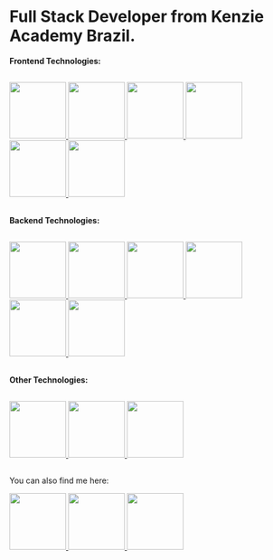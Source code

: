 # Full Stack Developer from Kenzie Academy Brazil.


**Frontend Technologies:**

##

<div display="flex" align-items="space-around"> 
<a target="_blank"  href="https://developer.mozilla.org/en-US/docs/Glossary/HTML5"> <img width="100" heigth="100"<img width="50" heigth="50" src="https://cdn.jsdelivr.net/gh/devicons/devicon/icons/html5/html5-original.svg" /> </a>
<a href="https://developer.mozilla.org/pt-BR/docs/Web/CSS"> <img width="100" heigth="100"<img width="50" heigth="50" src="https://cdn.jsdelivr.net/gh/devicons/devicon/icons/css3/css3-original.svg" /> </a>
<a href="https://developer.mozilla.org/pt-BR/docs/Web/JavaScript"> <img width="100" heigth="100"<img width="50" heigth="50" src="https://cdn.jsdelivr.net/gh/devicons/devicon/icons/javascript/javascript-original.svg" /> </a>
<a href="https://react.dev/"> <img width="100" heigth="100"<img width="50" heigth="50" src="https://cdn.jsdelivr.net/gh/devicons/devicon/icons/react/react-original.svg" /> </a>
<a href="https://www.typescriptlang.org/"> <img width="100" heigth="100"<img width="50" heigth="50" src="https://cdn.jsdelivr.net/gh/devicons/devicon/icons/typescript/typescript-original.svg" /> </a>
<a href="https://nextjs.org/"> <img width="100" heigth="100"<img width="50" heigth="50" src="https://cdn.jsdelivr.net/gh/devicons/devicon/icons/nextjs/nextjs-original.svg" /> </a>
</div>

##

**Backend Technologies:**

##

<div display="flex" align-items="space-around"> 
  <a href="https://nodejs.org/en"> <img width="100" heigth="100"<img width="50" heigth="50" src="https://cdn.jsdelivr.net/gh/devicons/devicon/icons/nodejs/nodejs-original.svg" /> </a>  
  <a href="https://nestjs.com/"> <img width="100" heigth="100"<img width="50" heigth="50" src="https://cdn.jsdelivr.net/gh/devicons/devicon/icons/nestjs/nestjs-plain.svg" /> </a>
  <a href="https://www.npmjs.com/package/express"> <img width="100" heigth="100"<img width="50" heigth="50" src="https://cdn.jsdelivr.net/gh/devicons/devicon/icons/express/express-original.svg" /> </a>
  <a href="https://www.python.org/"> <img width="100" heigth="100"<img width="50" heigth="50" src="https://cdn.jsdelivr.net/gh/devicons/devicon/icons/python/python-original.svg" /> </a>
  <a href="https://www.djangoproject.com/"> <img width="100" heigth="100"<img width="50" heigth="50" src="https://cdn.jsdelivr.net/gh/devicons/devicon/icons/django/django-plain.svg" /> </a>
  <a href="https://www.postgresql.org/"> <img width="100" heigth="100"<img width="50" heigth="50" src="https://cdn.jsdelivr.net/gh/devicons/devicon/icons/postgresql/postgresql-original.svg" /> </a>
</div>

##

**Other Technologies:**

##

<div display="flex" align-items="space-around"> 
  <a href="https://github.com/"> <img width="100" heigth="100"<img width="50" heigth="50" src="https://cdn.jsdelivr.net/gh/devicons/devicon/icons/github/github-original.svg" /> </a>
  <a href="https://about.gitlab.com/"> <img width="100" heigth="100"<img width="50" heigth="50" src="https://cdn.jsdelivr.net/gh/devicons/devicon/icons/gitlab/gitlab-original.svg" /> </a> 
  <a href="https://www.atlassian.com/br/software/jira?&aceid=&adposition=&adgroup=143040554285&campaign=19324540271&creative=642122380510&device=c&keyword=jira&matchtype=e&network=g&placement=&ds_kids=p74609451296&ds_e=GOOGLE&ds_eid=700000001558501&ds_e1=GOOGLE&gad_source=1&gclid=Cj0KCQjw7JOpBhCfARIsAL3bobfkXf8gUiO4HgQzTCaqtI3N9oicUn7y75LB-0CYamD1NyJQeavXfwUaAi8EEALw_wcB&gclsrc=aw.ds"> <img width="100" heigth="100"<img width="50" heigth="50" src="https://cdn.jsdelivr.net/gh/devicons/devicon/icons/jira/jira-original.svg" /> </a>
</div>

##

You can also find me here:

<div display="flex" flex-direction="row"> 
<a href="https://linktr.ee/mateusjf"> <img width="100" heigth="100" src="https://img.shields.io/badge/linktree-1de9b6?style=for-the-badge&logo=linktree&logoColor=white"> </a>
<a href="https://www.linkedin.com/in/mateus-joao-feldhaus/"> <img width="100" heigth="100" src="https://img.shields.io/badge/linkedin-%230077B5.svg?style=for-the-badge&logo=linkedin&logoColor=white"> </a>  
<a href="https://instagram.com/mateusjf91?igshid=ZDdkNTZiNTM="> <img width="100" heigth="100" src="https://img.shields.io/badge/Instagram-%23E4405F.svg?style=for-the-badge&logo=Instagram&logoColor=white"> </a>
</div>

          
          
          
          
          
          

<!--
**mateusjfeldhaus/mateusjfeldhaus** is a ✨ _special_ ✨ repository because its `README.md` (this file) appears on your GitHub profile.

Here are some ideas to get you started:

- 🔭 I’m currently working on ...
- 🌱 I’m currently learning ...
- 👯 I’m looking to collaborate on ...
- 🤔 I’m looking for help with ...
- 💬 Ask me about ...
- 📫 How to reach me: ...
- 😄 Pronouns: ...
- ⚡ Fun fact: ...
-->
